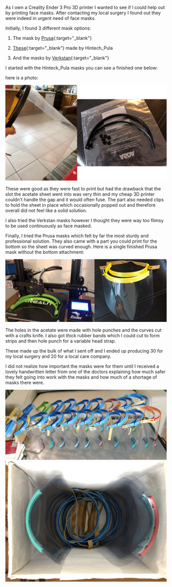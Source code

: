 As I own a Creality Ender 3 Pro 3D printer I wanted to see if I could help out by printing face masks. After contacting my local surgery I found out they were indeed in urgent need of face masks. 


Initially, I found 3 different mask options:

1. The mask by [Prusa](https://www.prusaprinters.org/prints/32714-prusa-pro-face-shield#_ga=2.156332859.1451253480.1597003387-943883829.1597003387){:target="_blank"}

2. [These](https://cults3d.com/en/3d-model/tool/face-cover-covid-19){:target="_blank"} made by Hintech_Pula

3. And the masks by [Verkstan](https://3dverkstan.se/protective-visor/){:target="_blank"}

I started with the Hinteck_Pula masks you can see a finished one below:

here is a photo:

![3D Printed Mask](/files/3DMasks/Combo1.png)

These were good as they were fast to print but had the drawback that the slot the acetate sheet went into was very thin and my cheap 3D printer couldn't handle the gap and it would often fuse. The part also needed clips to hold the sheet in place which occasionally popped out and therefore overall did not feel like a solid solution.


I also tried the Verkstan masks however I thought they were way too flimsy to be used continuously as face masked.


Finally, I tried the Prusa masks which felt by far the most sturdy and professional solution. They also came with a part you could print for the bottom so the sheet was curved enough. Here is a single finished Prusa mask without the bottom attachment:

![3D Printed Mask](/files/3DMasks/PrusaCombo.png)

The holes in the acetate were made with hole punches and the curves cut with a crafts knife. I also got thick rubber bands which I could cut to form strips and then hole punch for a variable head strap.


These made up the bulk of what I sent off and I ended up producing 30 for my local surgery and 20 for a local care company. 

I did not realize how important the masks were for them until I received a lovely handwritten letter from one of the doctors explaining how much safer they felt going into work with the masks and how much of a shortage of masks there were.

![3D Printed Mask](/files/3DMasks/Masks2.jpeg)
![3D Printed Mask](/files/3DMasks/MasksInBox.jpeg)